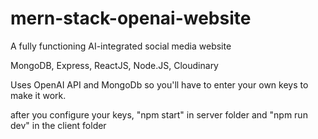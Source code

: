 # mern-stack-openai-website
A fully functioning AI-integrated social media website

MongoDB, Express, ReactJS, Node.JS, Cloudinary

Uses OpenAI API and MongoDb so you'll have to enter your own keys to make it work. 

after you configure your keys, "npm start" in server folder and "npm run dev" in the client folder
